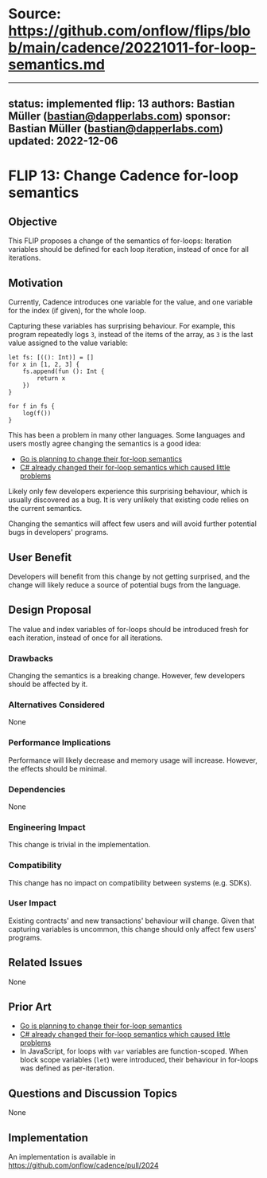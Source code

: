 # Source: https://github.com/onflow/flips/blob/main/cadence/20221011-for-loop-semantics.md

---
status: implemented
flip: 13
authors: Bastian Müller (bastian@dapperlabs.com)
sponsor: Bastian Müller (bastian@dapperlabs.com)
updated: 2022-12-06
---

# FLIP 13: Change Cadence for-loop semantics

## Objective

This FLIP proposes a change of the semantics of for-loops:
Iteration variables should be defined for each loop iteration, instead of once for all iterations.

## Motivation

Currently, Cadence introduces one variable for the value, and one variable for the index (if given), for the whole loop.

Capturing these variables has surprising behaviour.
For example, this program repeatedly logs `3`, instead of the items of the array, as `3` is the last value assigned to the value variable:

```cadence
let fs: [((): Int)] = []
for x in [1, 2, 3] {
    fs.append(fun (): Int {
        return x
    })
}

for f in fs {
    log(f())
}
```

This has been a problem in many other languages. Some languages and users mostly agree changing the semantics is a good idea:

- [Go is planning to change their for-loop semantics](https://github.com/golang/go/discussions/56010)
- [C# already changed their for-loop semantics which caused little problems](https://github.com/golang/go/discussions/56010#discussioncomment-3788526)

Likely only few developers experience this surprising behaviour, which is usually discovered as a bug.
It is very unlikely that existing code relies on the current semantics.

Changing the semantics will affect few users and will avoid further potential bugs in developers' programs.

## User Benefit

Developers will benefit from this change by not getting surprised, and the change will likely reduce a source of potential bugs from the language.

## Design Proposal

The value and index variables of for-loops should be introduced fresh for each iteration, instead of once for all iterations.

### Drawbacks

Changing the semantics is a breaking change. However, few developers should be affected by it.

### Alternatives Considered

None

### Performance Implications

Performance will likely decrease and memory usage will increase.
However, the effects should be minimal.

### Dependencies

None

### Engineering Impact

This change is trivial in the implementation.

### Compatibility

This change has no impact on compatibility between systems (e.g. SDKs).

### User Impact

Existing contracts' and new transactions' behaviour will change.
Given that capturing variables is uncommon, this change should only affect few users' programs.

## Related Issues

None

## Prior Art

- [Go is planning to change their for-loop semantics](https://github.com/golang/go/discussions/56010)
- [C# already changed their for-loop semantics which caused little problems](https://github.com/golang/go/discussions/56010#discussioncomment-3788526)
- In JavaScript, for loops with `var` variables are function-scoped. When block scope variables (`let`) were introduced, their behaviour in for-loops was defined as per-iteration.

## Questions and Discussion Topics

None

## Implementation

An implementation is available in https://github.com/onflow/cadence/pull/2024
